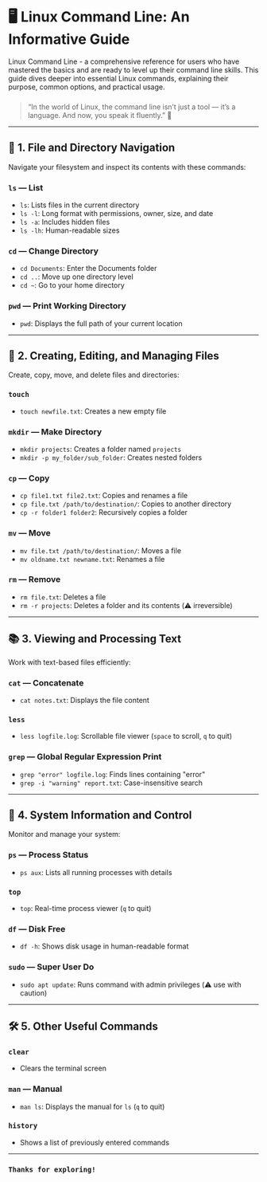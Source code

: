 # 🖥️ Linux Command Line: An Informative Guide

Linux Command Line - a comprehensive reference for users who have mastered the basics and are ready to level up their command line skills. This guide dives deeper into essential Linux commands, explaining their purpose, common options, and practical usage.
### 
> “In the world of Linux, the command line isn’t just a tool — it’s a language. And now, you speak it fluently.” 💬

---

## 📁 1. File and Directory Navigation

Navigate your filesystem and inspect its contents with these commands:

### `ls` — List
- `ls`: Lists files in the current directory
- `ls -l`: Long format with permissions, owner, size, and date
- `ls -a`: Includes hidden files
- `ls -lh`: Human-readable sizes

### `cd` — Change Directory
- `cd Documents`: Enter the Documents folder
- `cd ..`: Move up one directory level
- `cd ~`: Go to your home directory

### `pwd` — Print Working Directory
- `pwd`: Displays the full path of your current location

---

## 📄 2. Creating, Editing, and Managing Files

Create, copy, move, and delete files and directories:

### `touch`
- `touch newfile.txt`: Creates a new empty file

### `mkdir` — Make Directory
- `mkdir projects`: Creates a folder named `projects`
- `mkdir -p my_folder/sub_folder`: Creates nested folders

### `cp` — Copy
- `cp file1.txt file2.txt`: Copies and renames a file
- `cp file.txt /path/to/destination/`: Copies to another directory
- `cp -r folder1 folder2`: Recursively copies a folder

### `mv` — Move
- `mv file.txt /path/to/destination/`: Moves a file
- `mv oldname.txt newname.txt`: Renames a file

### `rm` — Remove
- `rm file.txt`: Deletes a file
- `rm -r projects`: Deletes a folder and its contents (⚠️ irreversible)

---

## 📚 3. Viewing and Processing Text

Work with text-based files efficiently:

### `cat` — Concatenate
- `cat notes.txt`: Displays the file content

### `less`
- `less logfile.log`: Scrollable file viewer (`space` to scroll, `q` to quit)

### `grep` — Global Regular Expression Print
- `grep "error" logfile.log`: Finds lines containing "error"
- `grep -i "warning" report.txt`: Case-insensitive search

---

## 🧠 4. System Information and Control

Monitor and manage your system:

### `ps` — Process Status
- `ps aux`: Lists all running processes with details

### `top`
- `top`: Real-time process viewer (`q` to quit)

### `df` — Disk Free
- `df -h`: Shows disk usage in human-readable format

### `sudo` — Super User Do
- `sudo apt update`: Runs command with admin privileges (⚠️ use with caution)

---

## 🛠️ 5. Other Useful Commands

### `clear`
- Clears the terminal screen

### `man` — Manual
- `man ls`: Displays the manual for `ls` (`q` to quit)

### `history`
- Shows a list of previously entered commands

---

### `Thanks for exploring!`
